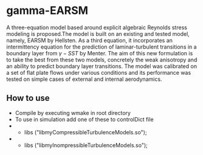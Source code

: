 # gamma-EARSM
A three-equation model based around explicit algebraic Reynolds stress modeling is proposed.The model is built on an existing and tested model, namely, EARSM by Hellsten. As a third equation, it incorporates an intermittency equation for the prediction of laminar-turbulent transitions in a boundary layer from $\gamma-SST$ by Menter. The aim of this new formulation is to take the best from these two models, concretely the weak anisotropy and an ability to predict boundary layer transitions. The model was calibrated on a set of flat plate flows under various conditions and its performance was tested on simple cases of external and internal aerodynamics.
## How to use
* Compile by executing wmake in root directory
* To use in simulation add one of these to controlDict file
* * libs ("libmyCompressibleTurbulenceModels.so");
* * libs ("libmyInompressibleTurbulenceModels.so");